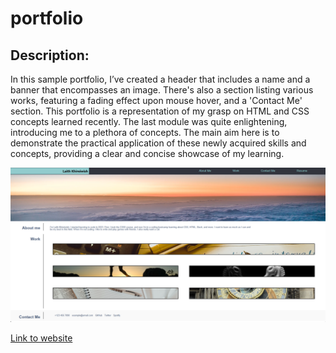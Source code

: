 # portfolio

## Description:
In this sample portfolio, I’ve created a header that includes a name and a banner that encompasses an image. There's also a section listing various works, featuring a fading effect upon mouse hover, and a 'Contact Me' section. This portfolio is a representation of my grasp on HTML and CSS concepts learned recently. The last module was quite enlightening, introducing me to a plethora of concepts. The main aim here is to demonstrate the practical application of these newly acquired skills and concepts, providing a clear and concise showcase of my learning.


![Screenshot Description](./assets/Portfolio.png)

[Link to website](https://vincula1.github.io/portfolio/)